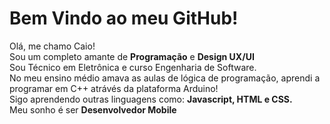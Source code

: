 <div class="stackedit__html"><h1 id="bem-vindo-ao-meu-github">Bem Vindo ao meu GitHub!</h1>
<p>Olá, me chamo Caio!<br>
Sou um completo amante de <strong>Programação</strong> e <strong>Design UX/UI</strong><br>
Sou Técnico em Eletrônica e curso Engenharia de Software.<br>
No meu ensino médio amava as aulas de lógica de programação, aprendi a programar em C++ atrávés da plataforma Arduino!<br>
Sigo aprendendo outras linguagens como: <strong>Javascript, HTML e CSS.</strong><br>
Meu sonho é ser <strong>Desenvolvedor Mobile</strong></p>
</div>

